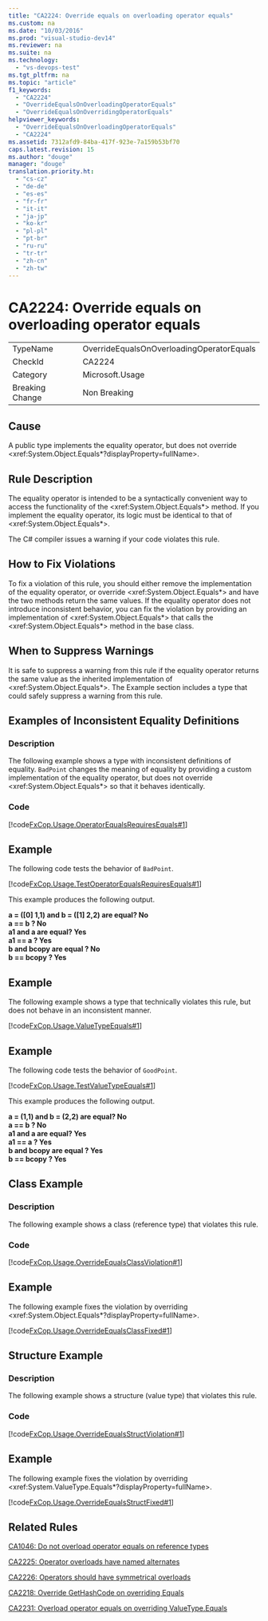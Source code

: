 ```yaml
---
title: "CA2224: Override equals on overloading operator equals"
ms.custom: na
ms.date: "10/03/2016"
ms.prod: "visual-studio-dev14"
ms.reviewer: na
ms.suite: na
ms.technology: 
  - "vs-devops-test"
ms.tgt_pltfrm: na
ms.topic: "article"
f1_keywords: 
  - "CA2224"
  - "OverrideEqualsOnOverloadingOperatorEquals"
  - "OverrideEqualsOnOverridingOperatorEquals"
helpviewer_keywords: 
  - "OverrideEqualsOnOverloadingOperatorEquals"
  - "CA2224"
ms.assetid: 7312afd9-84ba-417f-923e-7a159b53bf70
caps.latest.revision: 15
ms.author: "douge"
manager: "douge"
translation.priority.ht: 
  - "cs-cz"
  - "de-de"
  - "es-es"
  - "fr-fr"
  - "it-it"
  - "ja-jp"
  - "ko-kr"
  - "pl-pl"
  - "pt-br"
  - "ru-ru"
  - "tr-tr"
  - "zh-cn"
  - "zh-tw"
---
```

# CA2224: Override equals on overloading operator equals
|||  
|-|-|  
|TypeName|OverrideEqualsOnOverloadingOperatorEquals|  
|CheckId|CA2224|  
|Category|Microsoft.Usage|  
|Breaking Change|Non Breaking|  
  
## Cause  
 A public type implements the equality operator, but does not override \<xref:System.Object.Equals*?displayProperty=fullName>.  
  
## Rule Description  
 The equality operator is intended to be a syntactically convenient way to access the functionality of the \<xref:System.Object.Equals*> method. If you implement the equality operator, its logic must be identical to that of \<xref:System.Object.Equals*>.  
  
 The C# compiler issues a warning if your code violates this rule.  
  
## How to Fix Violations  
 To fix a violation of this rule, you should either remove the implementation of the equality operator, or override \<xref:System.Object.Equals*> and have the two methods return the same values. If the equality operator does not introduce inconsistent behavior, you can fix the violation by providing an implementation of \<xref:System.Object.Equals*> that calls the \<xref:System.Object.Equals*> method in the base class.  
  
## When to Suppress Warnings  
 It is safe to suppress a warning from this rule if the equality operator returns the same value as the inherited implementation of \<xref:System.Object.Equals*>. The Example section includes a type that could safely suppress a warning from this rule.  
  
## Examples of Inconsistent Equality Definitions  
  
### Description  
 The following example shows a type with inconsistent definitions of equality. `BadPoint` changes the meaning of equality by providing a custom implementation of the equality operator, but does not override \<xref:System.Object.Equals*> so that it behaves identically.  
  
### Code  
 [!code[FxCop.Usage.OperatorEqualsRequiresEquals#1](../codequality/codesnippet/CSharp/ca2224--override-equals-on-overloading-operator-equals_1.cs)]  
  
## Example  
 The following code tests the behavior of `BadPoint`.  
  
 [!code[FxCop.Usage.TestOperatorEqualsRequiresEquals#1](../codequality/codesnippet/CSharp/ca2224--override-equals-on-overloading-operator-equals_2.cs)]  
  
 This example produces the following output.  
  
 **a =  ([0] 1,1) and b = ([1] 2,2) are equal? No**  
**a == b ? No**  
**a1 and a are equal? Yes**  
**a1 == a ? Yes**  
**b and bcopy are equal ? No**  
**b == bcopy ? Yes**   
## Example  
 The following example shows a type that technically violates this rule, but does not behave in an inconsistent manner.  
  
 [!code[FxCop.Usage.ValueTypeEquals#1](../codequality/codesnippet/CSharp/ca2224--override-equals-on-overloading-operator-equals_3.cs)]  
  
## Example  
 The following code tests the behavior of `GoodPoint`.  
  
 [!code[FxCop.Usage.TestValueTypeEquals#1](../codequality/codesnippet/CSharp/ca2224--override-equals-on-overloading-operator-equals_4.cs)]  
  
 This example produces the following output.  
  
 **a =  (1,1) and b = (2,2) are equal? No**  
**a == b ? No**  
**a1 and a are equal? Yes**  
**a1 == a ? Yes**  
**b and bcopy are equal ? Yes**  
**b == bcopy ? Yes**   
## Class Example  
  
### Description  
 The following example shows a class (reference type) that violates this rule.  
  
### Code  
 [!code[FxCop.Usage.OverrideEqualsClassViolation#1](../codequality/codesnippet/CSharp/ca2224--override-equals-on-overloading-operator-equals_5.cs)]  
  
## Example  
 The following example fixes the violation by overriding \<xref:System.Object.Equals*?displayProperty=fullName>.  
  
 [!code[FxCop.Usage.OverrideEqualsClassFixed#1](../codequality/codesnippet/CSharp/ca2224--override-equals-on-overloading-operator-equals_6.cs)]  
  
## Structure Example  
  
### Description  
 The following example shows a structure (value type) that violates this rule.  
  
### Code  
 [!code[FxCop.Usage.OverrideEqualsStructViolation#1](../codequality/codesnippet/CSharp/ca2224--override-equals-on-overloading-operator-equals_7.cs)]  
  
## Example  
 The following example fixes the violation by overriding \<xref:System.ValueType.Equals*?displayProperty=fullName>.  
  
 [!code[FxCop.Usage.OverrideEqualsStructFixed#1](../codequality/codesnippet/CSharp/ca2224--override-equals-on-overloading-operator-equals_8.cs)]  
  
## Related Rules  
 [CA1046: Do not overload operator equals on reference types](../codequality/ca1046--do-not-overload-operator-equals-on-reference-types.md)  
  
 [CA2225: Operator overloads have named alternates](../codequality/ca2225--operator-overloads-have-named-alternates.md)  
  
 [CA2226: Operators should have symmetrical overloads](../codequality/ca2226--operators-should-have-symmetrical-overloads.md)  
  
 [CA2218: Override GetHashCode on overriding Equals](../codequality/ca2218--override-gethashcode-on-overriding-equals.md)  
  
 [CA2231: Overload operator equals on overriding ValueType.Equals](../codequality/ca2231--overload-operator-equals-on-overriding-valuetype.equals.md)